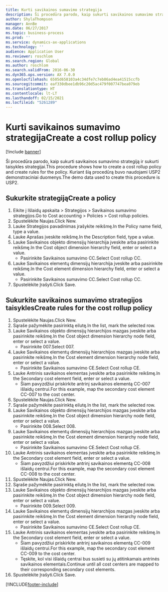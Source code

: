 ```yaml
---
title: Kurti savikainos sumavimo strategija
description: Ši procedūra parodo, kaip sukurti savikainos sumavimo strategiją ir sukurti taisykles strategijai.
author: ShylaThompson
manager: AnnBe
ms.date: 06/27/2017
ms.topic: business-process
ms.prod: ''
ms.service: dynamics-ax-applications
ms.technology: ''
audience: Application User
ms.reviewer: roschlom
ms.search.region: Global
ms.author: roschlom
ms.search.validFrom: 2016-06-30
ms.dyn365.ops.version: AX 7.0.0
ms.openlocfilehash: 6505d658103a4c34dfe7c7eb86ad4ea41515ccfb
ms.sourcegitcommit: eaf330dbee1db96c20d5ac479f007747bea079eb
ms.translationtype: HT
ms.contentlocale: lt-LT
ms.lasthandoff: 02/15/2021
ms.locfileid: "5261289"
---
```

# <a name="create-a-cost-rollup-policy"></a><span data-ttu-id="bfd56-103">Kurti savikainos sumavimo strategija</span><span class="sxs-lookup"><span data-stu-id="bfd56-103">Create a cost rollup policy</span></span>

[!include [banner](../../includes/banner.md)]

<span data-ttu-id="bfd56-104">Ši procedūra parodo, kaip sukurti savikainos sumavimo strategiją ir sukurti taisykles strategijai.</span><span class="sxs-lookup"><span data-stu-id="bfd56-104">This procedure shows how to create a cost rollup policy and create rules for the policy.</span></span> <span data-ttu-id="bfd56-105">Kuriant šią procedūrą buvo naudojami USP2 demonstraciniai duomenys.</span><span class="sxs-lookup"><span data-stu-id="bfd56-105">The demo data used to create this procedure is USP2.</span></span>


## <a name="create-a-policy"></a><span data-ttu-id="bfd56-106">Sukurkite strategiją</span><span class="sxs-lookup"><span data-stu-id="bfd56-106">Create a policy</span></span>
1. <span data-ttu-id="bfd56-107">Eikite į Išlaidų apskaita > Strategijos > Savikainos sumavimo strategijos.</span><span class="sxs-lookup"><span data-stu-id="bfd56-107">Go to Cost accounting > Policies > Cost rollup policies.</span></span>
2. <span data-ttu-id="bfd56-108">Spustelėkite Naujas.</span><span class="sxs-lookup"><span data-stu-id="bfd56-108">Click New.</span></span>
3. <span data-ttu-id="bfd56-109">Lauke Strategijos pavadinimas įrašykite reikšmę.</span><span class="sxs-lookup"><span data-stu-id="bfd56-109">In the Policy name field, type a value.</span></span>
4. <span data-ttu-id="bfd56-110">Lauke Aprašas įveskite reikšmę.</span><span class="sxs-lookup"><span data-stu-id="bfd56-110">In the Description field, type a value.</span></span>
5. <span data-ttu-id="bfd56-111">Lauke Savikainos objekto dimensijų hierarchija įveskite arba pasirinkite reikšmę.</span><span class="sxs-lookup"><span data-stu-id="bfd56-111">In the Cost object dimension hierarchy field, enter or select a value.</span></span>
    * <span data-ttu-id="bfd56-112">Pasirinkite Savikainos sumavimo CC.</span><span class="sxs-lookup"><span data-stu-id="bfd56-112">Select Cost rollup CC.</span></span>  
6. <span data-ttu-id="bfd56-113">Lauke Savikainos elementų dimensijų hierarchija įveskite arba pasirinkite reikšmę.</span><span class="sxs-lookup"><span data-stu-id="bfd56-113">In the Cost element dimension hierarchy field, enter or select a value.</span></span>
    * <span data-ttu-id="bfd56-114">Pasirinkite Savikainos sumavimo CC.</span><span class="sxs-lookup"><span data-stu-id="bfd56-114">Select Cost rollup CC.</span></span>  
7. <span data-ttu-id="bfd56-115">Spustelėkite Įrašyti.</span><span class="sxs-lookup"><span data-stu-id="bfd56-115">Click Save.</span></span>

## <a name="create-rules-for-the-cost-rollup-policy"></a><span data-ttu-id="bfd56-116">Sukurkite savikainos sumavimo strategijos taisykles</span><span class="sxs-lookup"><span data-stu-id="bfd56-116">Create rules for the cost rollup policy</span></span>
1. <span data-ttu-id="bfd56-117">Spustelėkite Naujas.</span><span class="sxs-lookup"><span data-stu-id="bfd56-117">Click New.</span></span>
2. <span data-ttu-id="bfd56-118">Sąraše pažymėkite pasirinktą eilutę.</span><span class="sxs-lookup"><span data-stu-id="bfd56-118">In the list, mark the selected row.</span></span>
3. <span data-ttu-id="bfd56-119">Lauke Savikainos objekto dimensijų hierarchijos mazgas įveskite arba pasirinkite reikšmę.</span><span class="sxs-lookup"><span data-stu-id="bfd56-119">In the Cost object dimension hierarchy node field, enter or select a value.</span></span>
    * <span data-ttu-id="bfd56-120">Pasirinkite 007.</span><span class="sxs-lookup"><span data-stu-id="bfd56-120">Select 007.</span></span>  
4. <span data-ttu-id="bfd56-121">Lauke Savikainos elementų dimensijų hierarchijos mazgas įveskite arba pasirinkite reikšmę.</span><span class="sxs-lookup"><span data-stu-id="bfd56-121">In the Cost element dimension hierarchy node field, enter or select a value.</span></span>
    * <span data-ttu-id="bfd56-122">Pasirinkite Savikainos sumavimo CE.</span><span class="sxs-lookup"><span data-stu-id="bfd56-122">Select Cost rollup CE.</span></span>  
5. <span data-ttu-id="bfd56-123">Lauke Antrinis savikainos elementas įveskite arba pasirinkite reikšmę.</span><span class="sxs-lookup"><span data-stu-id="bfd56-123">In the Secondary cost element field, enter or select a value.</span></span>
    * <span data-ttu-id="bfd56-124">Šiam pavyzdžiui priskirkite antrinį savikainos elementą CC-007 išlaidų centrui.</span><span class="sxs-lookup"><span data-stu-id="bfd56-124">For this example, map the secondary cost element CC-007 to the cost center.</span></span>  
6. <span data-ttu-id="bfd56-125">Spustelėkite Naujas.</span><span class="sxs-lookup"><span data-stu-id="bfd56-125">Click New.</span></span>
7. <span data-ttu-id="bfd56-126">Sąraše pažymėkite pasirinktą eilutę.</span><span class="sxs-lookup"><span data-stu-id="bfd56-126">In the list, mark the selected row.</span></span>
8. <span data-ttu-id="bfd56-127">Lauke Savikainos objekto dimensijų hierarchijos mazgas įveskite arba pasirinkite reikšmę.</span><span class="sxs-lookup"><span data-stu-id="bfd56-127">In the Cost object dimension hierarchy node field, enter or select a value.</span></span>
    * <span data-ttu-id="bfd56-128">Pasirinkite 008.</span><span class="sxs-lookup"><span data-stu-id="bfd56-128">Select 008.</span></span>  
9. <span data-ttu-id="bfd56-129">Lauke Savikainos elementų dimensijų hierarchijos mazgas įveskite arba pasirinkite reikšmę.</span><span class="sxs-lookup"><span data-stu-id="bfd56-129">In the Cost element dimension hierarchy node field, enter or select a value.</span></span>
    * <span data-ttu-id="bfd56-130">Pasirinkite Savikainos sumavimo CE.</span><span class="sxs-lookup"><span data-stu-id="bfd56-130">Select Cost rollup CE.</span></span>  
10. <span data-ttu-id="bfd56-131">Lauke Antrinis savikainos elementas įveskite arba pasirinkite reikšmę.</span><span class="sxs-lookup"><span data-stu-id="bfd56-131">In the Secondary cost element field, enter or select a value.</span></span>
    * <span data-ttu-id="bfd56-132">Šiam pavyzdžiui priskirkite antrinį savikainos elementą CC-008 išlaidų centrui.</span><span class="sxs-lookup"><span data-stu-id="bfd56-132">For this example, map the secondary cost element CC-008 to the cost center.</span></span>  
11. <span data-ttu-id="bfd56-133">Spustelėkite Naujas.</span><span class="sxs-lookup"><span data-stu-id="bfd56-133">Click New.</span></span>
12. <span data-ttu-id="bfd56-134">Sąraše pažymėkite pasirinktą eilutę.</span><span class="sxs-lookup"><span data-stu-id="bfd56-134">In the list, mark the selected row.</span></span>
13. <span data-ttu-id="bfd56-135">Lauke Savikainos objekto dimensijų hierarchijos mazgas įveskite arba pasirinkite reikšmę.</span><span class="sxs-lookup"><span data-stu-id="bfd56-135">In the Cost object dimension hierarchy node field, enter or select a value.</span></span>
    * <span data-ttu-id="bfd56-136">Pasirinkite 009.</span><span class="sxs-lookup"><span data-stu-id="bfd56-136">Select 009.</span></span>  
14. <span data-ttu-id="bfd56-137">Lauke Savikainos elementų dimensijų hierarchijos mazgas įveskite arba pasirinkite reikšmę.</span><span class="sxs-lookup"><span data-stu-id="bfd56-137">In the Cost element dimension hierarchy node field, enter or select a value.</span></span>
    * <span data-ttu-id="bfd56-138">Pasirinkite Savikainos sumavimo CE.</span><span class="sxs-lookup"><span data-stu-id="bfd56-138">Select Cost rollup CE.</span></span>  
15. <span data-ttu-id="bfd56-139">Lauke Antrinis savikainos elementas įveskite arba pasirinkite reikšmę.</span><span class="sxs-lookup"><span data-stu-id="bfd56-139">In the Secondary cost element field, enter or select a value.</span></span>
    * <span data-ttu-id="bfd56-140">Šiam pavyzdžiui priskirkite antrinį savikainos elementą CC-009 išlaidų centrui.</span><span class="sxs-lookup"><span data-stu-id="bfd56-140">For this example, map the secondary cost element CC-009 to the cost center.</span></span>  
    * <span data-ttu-id="bfd56-141">Tęskite, kol visi išlaidų centrai bus susieti su jų atitinkamais antrinės savikainos elementais.</span><span class="sxs-lookup"><span data-stu-id="bfd56-141">Continue until all cost centers are mapped to their corresponding secondary cost elements.</span></span>  
16. <span data-ttu-id="bfd56-142">Spustelėkite Įrašyti.</span><span class="sxs-lookup"><span data-stu-id="bfd56-142">Click Save.</span></span>



[!INCLUDE[footer-include](../../../includes/footer-banner.md)]